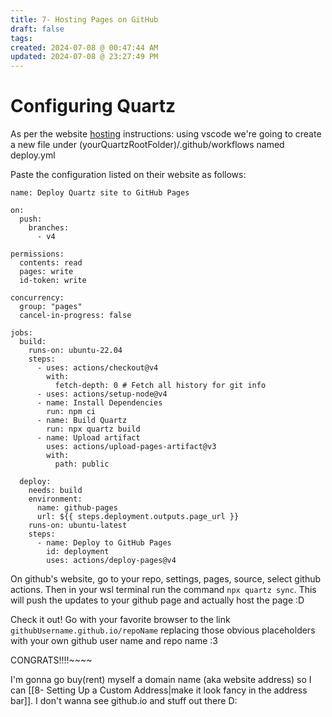 ```yaml
---
title: 7- Hosting Pages on GitHub
draft: false
tags: 
created: 2024-07-08 @ 00:47:44 AM
updated: 2024-07-08 @ 23:27:49 PM
---
```

 
# Configuring Quartz
As per the website [hosting](https://quartz.jzhao.xyz/hosting) instructions: using vscode we're going to create a new file under (yourQuartzRootFolder)/.github/workflows named deploy.yml

Paste the configuration listed on their website as follows:
```
name: Deploy Quartz site to GitHub Pages
 
on:
  push:
    branches:
      - v4
 
permissions:
  contents: read
  pages: write
  id-token: write
 
concurrency:
  group: "pages"
  cancel-in-progress: false
 
jobs:
  build:
    runs-on: ubuntu-22.04
    steps:
      - uses: actions/checkout@v4
        with:
          fetch-depth: 0 # Fetch all history for git info
      - uses: actions/setup-node@v4
      - name: Install Dependencies
        run: npm ci
      - name: Build Quartz
        run: npx quartz build
      - name: Upload artifact
        uses: actions/upload-pages-artifact@v3
        with:
          path: public
 
  deploy:
    needs: build
    environment:
      name: github-pages
      url: ${{ steps.deployment.outputs.page_url }}
    runs-on: ubuntu-latest
    steps:
      - name: Deploy to GitHub Pages
        id: deployment
        uses: actions/deploy-pages@v4
```

On github's website, go to your repo, settings, pages, source, select github actions. 
Then in your wsl terminal run the command `npx quartz sync`.
This will push the updates to your github page and actually host the page :D

Check it out! Go with your favorite browser to the link `githubUsername.github.io/repoName` replacing those obvious placeholders with your own github user name and repo name :3

CONGRATS!!!!~~~~

I'm gonna go buy(rent) myself a domain name (aka website address) so I can [[8- Setting Up a Custom Address|make it look fancy in the address bar]]. I don't wanna see github.io and stuff out there D:
